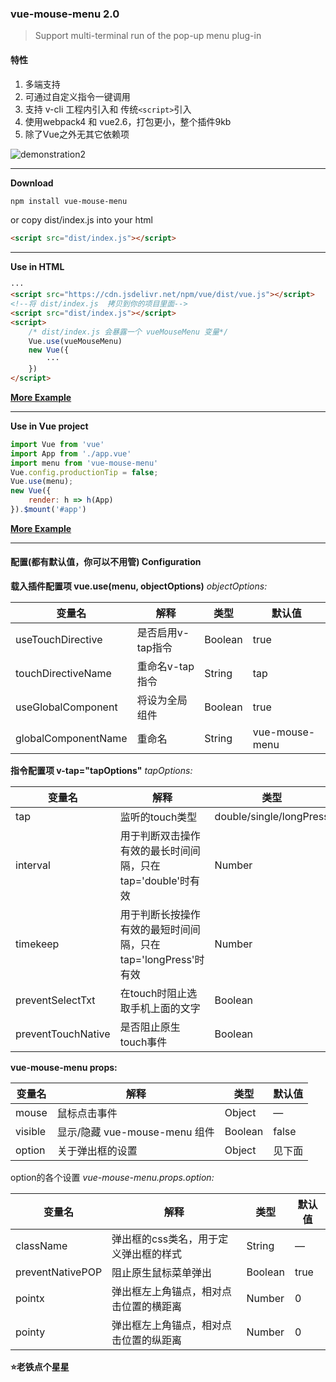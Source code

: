 ### vue-mouse-menu 2.0
>Support multi-terminal run of the pop-up menu plug-in
#### 特性
1. 多端支持
2. 可通过自定义指令一键调用
3. 支持 v-cli 工程内引入和 传统`<script>`引入
4. 使用webpack4 和 vue2.6，打包更小，整个插件9kb
5. 除了Vue之外无其它依赖项

![demonstration2](https://github.com/zgj233/vue-mouse-menu/tree/master/example/asset/touch.gif)

* * *
**Download**
```bash
npm install vue-mouse-menu
```
or copy dist/index.js into your html
```html
<script src="dist/index.js"></script>
```

* * *

**Use in HTML**
```html
···
<script src="https://cdn.jsdelivr.net/npm/vue/dist/vue.js"></script>
<!--将 dist/index.js  拷贝到你的项目里面-->
<script src="dist/index.js"></script>
<script>
    /* dist/index.js 会暴露一个 vueMouseMenu 变量*/
    Vue.use(vueMouseMenu)
    new Vue({
        ···
    })
</script>

```
**[More Example](https://github.com/zgj233/vue-mouse-menu/tree/master/dist-test)**

* * *

**Use in Vue project**
```javascript
import Vue from 'vue'
import App from './app.vue'
import menu from 'vue-mouse-menu' 
Vue.config.productionTip = false;
Vue.use(menu);
new Vue({
    render: h => h(App)
}).$mount('#app')

```
**[More Example](https://github.com/zgj233/vue-mouse-menu/tree/master/example)**

* * *
#### 配置(都有默认值，你可以不用管)  Configuration
**载入插件配置项 vue.use(menu, objectOptions)**
*objectOptions:*

| 变量名 | 解释 | 类型 | 默认值 |
| --- | --- | --- | --- |
| useTouchDirective | 是否启用v-tap指令 | Boolean | true |
| touchDirectiveName | 重命名v-tap指令 | String | tap |
| useGlobalComponent | 将<vue-mouse-menu>设为全局组件 | Boolean | true |
| globalComponentName | 重命名<vue-mouse-menu> | String | vue-mouse-menu |

**指令配置项  v-tap="tapOptions"**
*tapOptions:*

| 变量名 | 解释 | 类型 | 默认值 |
| --- | --- | --- | --- |
| tap | 监听的touch类型 | double/single/longPress | double |
| interval | 用于判断双击操作有效的最长时间间隔，只在tap='double'时有效 | Number | 500 |
| timekeep | 用于判断长按操作有效的最短时间间隔，只在tap='longPress'时有效 | Number | 1000 |
| preventSelectTxt | 在touch时阻止选取手机上面的文字 | Boolean | true |
| preventTouchNative | 是否阻止原生touch事件 | Boolean | false |

**vue-mouse-menu props:**

| 变量名 | 解释 | 类型 | 默认值 |
| --- | --- | --- | --- |
| mouse | 鼠标点击事件 | Object | — |
| visible | 显示/隐藏 vue-mouse-menu 组件 | Boolean | false |
| option | 关于弹出框的设置 | Object | 见下面 |

option的各个设置
*vue-mouse-menu.props.option:*

| 变量名 | 解释 | 类型 | 默认值 |
| --- | --- | --- | --- |
| className | 弹出框的css类名，用于定义弹出框的样式 | String | — |
| preventNativePOP | 阻止原生鼠标菜单弹出 | Boolean | true |
| pointx | 弹出框左上角锚点，相对点击位置的横距离 | Number | 0 |
| pointy | 弹出框左上角锚点，相对点击位置的纵距离 | Number | 0 |

**⭐老铁点个星星**